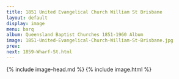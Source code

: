 ```yaml
---
title: 1851 United Evangelical Church William St Brisbane
layout: default
display: image
menu: barq
album: Queensland Baptist Churches 1851-1960 Album
image: 1851-United-Evangelical-Church-William-St-Brisbane.jpg
prev: 
next: 1859-Wharf-St.html
---
```

{% include image-head.md %}
{% include image.html %}